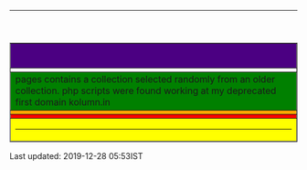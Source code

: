 <html><head>
<meta content="text/html; charset=utf-8" http-equiv="Content-Type" />
<link rel="stylesheet" href="/kol.css" type="text/css">
</head>
<body bgcolor="">
<header><HR></header>
<table width="" border="" cols="" rows="" align="center" bordercollapse="" rules=""  bgcolor=""><col group valign="top"><col border=""  align="left"><col border=""  align="center"><col align=right border="" ><tr><td></td></tr>
<col valign=top align=left width="" height=""><thead valign=top><tr><th bgcolor=indigo><H2></H2></th></tr>
</thead>
<tfoot><tr><td bgcolor=yellow><hr></td></tr></tfoot>
<tbody bgcolor=orange>
<tr><td bgcolor=green colspan=3>pages contains a collection selected randomly from an older collection. php scripts were found working at my deprecated first domain kolumn.in</td></tr>
<tr><td  bgcolor=""></td></tr><tr><td rowspan=2  bgcolor=red></td></tr></tbody></table> 

<footer>Last updated: 2019-12-28 05:53IST</footer>
</body></html>
